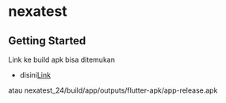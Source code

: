 # nexatest


## Getting Started

Link ke build apk bisa ditemukan 
- disini[Link]([https://docs.flutter.dev/get-started/codelab](https://github.com/Gianest/nexatest_24/blob/main/build/app/outputs/flutter-apk/app-release.apk))

atau nexatest_24/build/app/outputs/flutter-apk/app-release.apk


